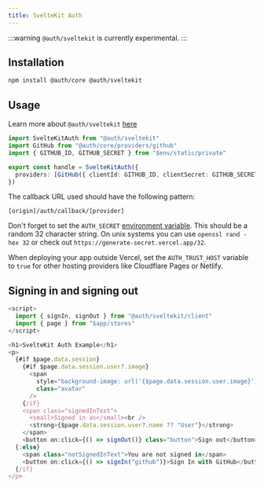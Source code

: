 ```yaml
---
title: SvelteKit Auth
---
```


:::warning
`@auth/sveltekit` is currently experimental.
:::

## Installation

```bash npm2yarn2pnpm
npm install @auth/core @auth/sveltekit
```

## Usage

Learn more about `@auth/sveltekit` [here](https://vercel.com/blog/announcing-sveltekit-auth)

```ts title="src/hooks.server.ts"
import SvelteKitAuth from "@auth/sveltekit"
import GitHub from "@auth/core/providers/github"
import { GITHUB_ID, GITHUB_SECRET } from "$env/static/private"

export const handle = SvelteKitAuth({
  providers: [GitHub({ clientId: GITHUB_ID, clientSecret: GITHUB_SECRET })],
})
```

The callback URL used should have the following pattern:
```
[origin]/auth/callback/[provider]
``` 

Don't forget to set the `AUTH_SECRET` [environment variable](https://kit.svelte.dev/docs/modules#$env-static-private). This should be a random 32 character string. On unix systems you can use `openssl rand -hex 32` or check out `https://generate-secret.vercel.app/32`.

When deploying your app outside Vercel, set the `AUTH_TRUST_HOST` variable to `true` for other hosting providers like Cloudflare Pages or Netlify.

## Signing in and signing out

```ts
<script>
  import { signIn, signOut } from "@auth/sveltekit/client"
  import { page } from "$app/stores"
</script>

<h1>SvelteKit Auth Example</h1>
<p>
  {#if $page.data.session}
    {#if $page.data.session.user?.image}
      <span
        style="background-image: url('{$page.data.session.user.image}')"
        class="avatar"
      />
    {/if}
    <span class="signedInText">
      <small>Signed in as</small><br />
      <strong>{$page.data.session.user?.name ?? "User"}</strong>
    </span>
    <button on:click={() => signOut()} class="button">Sign out</button>
  {:else}
    <span class="notSignedInText">You are not signed in</span>
    <button on:click={() => signIn("github")}>Sign In with GitHub</button>
  {/if}
</p>
```

